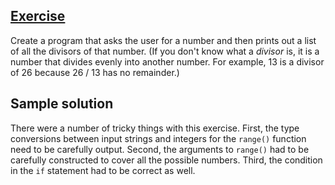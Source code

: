 ## [Exercise](http://practicepython.blogspot.com/2014/01/exercise-4-divisors.html)

Create a program that asks the user for a number and then prints out a list of all the divisors of that number. (If you don't know what a _divisor_ is, it is a number that divides evenly into another number. For example, 13 is a divisor of 26 because 26 / 13 has no remainder.)

## Sample solution

<script src="https://gist.github.com/jeffhunt/9269773.js"></script>

There were a number of tricky things with this exercise. First, the type conversions between input strings and integers for the `range()` function need to be carefully output. Second, the arguments to `range()` had to be carefully constructed to cover all the possible numbers. Third, the condition in the `if` statement had to be correct as well. 